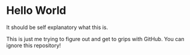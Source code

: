 # Hello World
It should be self explanatory what this is.

This is just me trying to figure out and get to grips with GitHub. You can ignore this repository!
